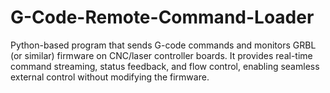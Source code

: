 # G-Code-Remote-Command-Loader
Python-based program that sends G-code commands and monitors GRBL (or similar) firmware on CNC/laser controller boards. It provides real-time command streaming, status feedback, and flow control, enabling seamless external control without modifying the firmware.
